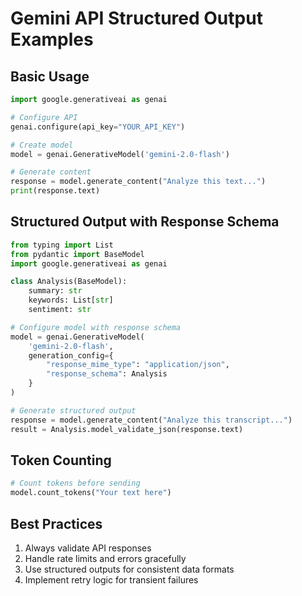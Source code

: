 # Gemini API Structured Output Examples

## Basic Usage

```python
import google.generativeai as genai

# Configure API
genai.configure(api_key="YOUR_API_KEY")

# Create model
model = genai.GenerativeModel('gemini-2.0-flash')

# Generate content
response = model.generate_content("Analyze this text...")
print(response.text)
```

## Structured Output with Response Schema

```python
from typing import List
from pydantic import BaseModel
import google.generativeai as genai

class Analysis(BaseModel):
    summary: str
    keywords: List[str]
    sentiment: str

# Configure model with response schema
model = genai.GenerativeModel(
    'gemini-2.0-flash',
    generation_config={
        "response_mime_type": "application/json",
        "response_schema": Analysis
    }
)

# Generate structured output
response = model.generate_content("Analyze this transcript...")
result = Analysis.model_validate_json(response.text)
```

## Token Counting

```python
# Count tokens before sending
model.count_tokens("Your text here")
```

## Best Practices

1. Always validate API responses
2. Handle rate limits and errors gracefully
3. Use structured outputs for consistent data formats
4. Implement retry logic for transient failures